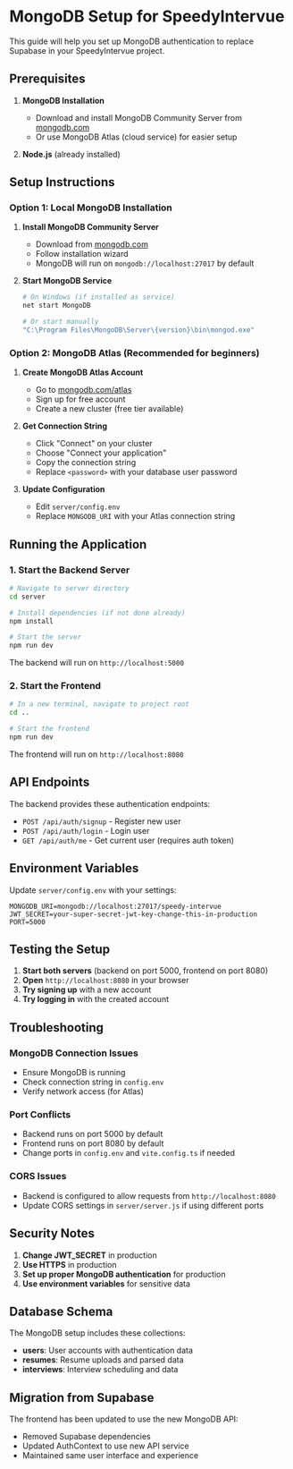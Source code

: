 # MongoDB Setup for SpeedyIntervue

This guide will help you set up MongoDB authentication to replace Supabase in your SpeedyIntervue project.

## Prerequisites

1. **MongoDB Installation**
   - Download and install MongoDB Community Server from [mongodb.com](https://www.mongodb.com/try/download/community)
   - Or use MongoDB Atlas (cloud service) for easier setup

2. **Node.js** (already installed)

## Setup Instructions

### Option 1: Local MongoDB Installation

1. **Install MongoDB Community Server**
   - Download from [mongodb.com](https://www.mongodb.com/try/download/community)
   - Follow installation wizard
   - MongoDB will run on `mongodb://localhost:27017` by default

2. **Start MongoDB Service**
   ```bash
   # On Windows (if installed as service)
   net start MongoDB
   
   # Or start manually
   "C:\Program Files\MongoDB\Server\{version}\bin\mongod.exe"
   ```

### Option 2: MongoDB Atlas (Recommended for beginners)

1. **Create MongoDB Atlas Account**
   - Go to [mongodb.com/atlas](https://www.mongodb.com/atlas)
   - Sign up for free account
   - Create a new cluster (free tier available)

2. **Get Connection String**
   - Click "Connect" on your cluster
   - Choose "Connect your application"
   - Copy the connection string
   - Replace `<password>` with your database user password

3. **Update Configuration**
   - Edit `server/config.env`
   - Replace `MONGODB_URI` with your Atlas connection string

## Running the Application

### 1. Start the Backend Server

```bash
# Navigate to server directory
cd server

# Install dependencies (if not done already)
npm install

# Start the server
npm run dev
```

The backend will run on `http://localhost:5000`

### 2. Start the Frontend

```bash
# In a new terminal, navigate to project root
cd ..

# Start the frontend
npm run dev
```

The frontend will run on `http://localhost:8080`

## API Endpoints

The backend provides these authentication endpoints:

- `POST /api/auth/signup` - Register new user
- `POST /api/auth/login` - Login user
- `GET /api/auth/me` - Get current user (requires auth token)

## Environment Variables

Update `server/config.env` with your settings:

```env
MONGODB_URI=mongodb://localhost:27017/speedy-intervue
JWT_SECRET=your-super-secret-jwt-key-change-this-in-production
PORT=5000
```

## Testing the Setup

1. **Start both servers** (backend on port 5000, frontend on port 8080)
2. **Open** `http://localhost:8080` in your browser
3. **Try signing up** with a new account
4. **Try logging in** with the created account

## Troubleshooting

### MongoDB Connection Issues
- Ensure MongoDB is running
- Check connection string in `config.env`
- Verify network access (for Atlas)

### Port Conflicts
- Backend runs on port 5000 by default
- Frontend runs on port 8080 by default
- Change ports in `config.env` and `vite.config.ts` if needed

### CORS Issues
- Backend is configured to allow requests from `http://localhost:8080`
- Update CORS settings in `server/server.js` if using different ports

## Security Notes

1. **Change JWT_SECRET** in production
2. **Use HTTPS** in production
3. **Set up proper MongoDB authentication** for production
4. **Use environment variables** for sensitive data

## Database Schema

The MongoDB setup includes these collections:

- **users**: User accounts with authentication data
- **resumes**: Resume uploads and parsed data
- **interviews**: Interview scheduling and data

## Migration from Supabase

The frontend has been updated to use the new MongoDB API:
- Removed Supabase dependencies
- Updated AuthContext to use new API service
- Maintained same user interface and experience 